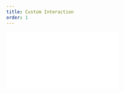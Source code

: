 ```yaml
---
title: Custom Interaction
order: 1
---
```


<embed src="@/docs/manual/advanced/interaction/custom.zh.md"></embed>

